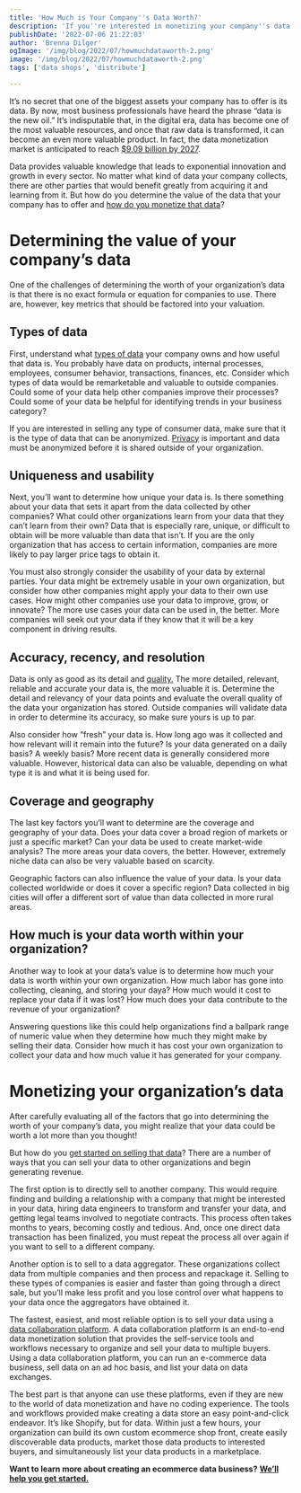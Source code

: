 ```yaml
---
title: 'How Much is Your Company''s Data Worth?'
description: 'If you''re interested in monetizing your company''s data but aren''t sure how much it''s worth, this guide will give you a better understanding of how to measure the key contributing factors.'
publishDate: '2022-07-06 21:22:03'
author: 'Brenna Dilger'
ogImage: '/img/blog/2022/07/howmuchdataworth-2.png'
image: '/img/blog/2022/07/howmuchdataworth-2.png'
tags: ['data shops', 'distribute']

---
```

It’s no secret that one of the biggest assets your company has to offer is its data. By now, most business professionals have heard the phrase “data is the new oil.” It’s indisputable that, in the digital era, data has become one of the most valuable resources, and once that raw data is transformed, it can become an even more valuable product. In fact, the data monetization market is anticipated to reach [$9.09 billion by 2027](https://www.digitaljournal.com/pr/global-data-monetization-market-is-expected-to-reach-usd-9-09-billion-with-cagr-of-21-7-and-forecast-to-2027). 

Data provides valuable knowledge that leads to exponential innovation and growth in every sector. No matter what kind of data your company collects, there are other parties that would benefit greatly from acquiring it and learning from it. But how do you determine the value of the data that your company has to offer and [how do you monetize that data](https://www.narrative.io/distribute)?

**Determining the value of your company’s data**
================================================

One of the challenges of determining the worth of your organization’s data is that there is no exact formula or equation for companies to use. There are, however, key metrics that should be factored into your valuation.

**Types of data**
-----------------

First, understand what [types of data](https://www.narrative.io/data-types) your company owns and how useful that data is. You probably have data on products, internal processes, employees, consumer behavior, transactions, finances, etc. Consider which types of data would be remarketable and valuable to outside companies. Could some of your data help other companies improve their processes? Could some of your data be helpful for identifying trends in your business category? 

If you are interested in selling any type of consumer data, make sure that it is the type of data that can be anonymized. [Privacy](https://www.narrative.io/pillar/data-privacy) is important and data must be anonymized before it is shared outside of your organization. 

**Uniqueness and usability** 
-----------------------------

Next, you’ll want to determine how unique your data is. Is there something about your data that sets it apart from the data collected by other companies? What could other organizations learn from your data that they can’t learn from their own? Data that is especially rare, unique, or difficult to obtain will be more valuable than data that isn’t. If you are the only organization that has access to certain information, companies are more likely to pay larger price tags to obtain it.

You must also strongly consider the usability of your data by external parties. Your data might be extremely usable in your own organization, but consider how other companies might apply your data to their own use cases. How might other companies use your data to improve, grow, or innovate? The more use cases your data can be used in, the better. More companies will seek out your data if they know that it will be a key component in driving results.

**Accuracy, recency, and resolution**
-------------------------------------

Data is only as good as its detail and [quality.](https://www.narrative.io/pillar/data-quality) The more detailed, relevant, reliable and accurate your data is, the more valuable it is. Determine the detail and relevancy of your data points and evaluate the overall quality of the data your organization has stored. Outside companies will validate data in order to determine its accuracy, so make sure yours is up to par.

Also consider how “fresh” your data is. How long ago was it collected and how relevant will it remain into the future? Is your data generated on a daily basis? A weekly basis? More recent data is generally considered more valuable. However, historical data can also be valuable, depending on what type it is and what it is being used for. 

**Coverage and geography**
--------------------------

The last key factors you’ll want to determine are the coverage and geography of your data. Does your data cover a broad region of markets or just a specific market? Can your data be used to create market-wide analysis? The more areas your data covers, the better. However, extremely niche data can also be very valuable based on scarcity. 

Geographic factors can also influence the value of your data. Is your data collected worldwide or does it cover a specific region? Data collected in big cities will offer a different sort of value than data collected in more rural areas. 

**How much is your data worth within your organization?**
---------------------------------------------------------

Another way to look at your data’s value is to determine how much your data is worth within your own organization. How much labor has gone into collecting, cleaning, and storing your daya? How much would it cost to replace your data if it was lost? How much does your data contribute to the revenue of your organization? 

Answering questions like this could help organizations find a ballpark range of numeric value when they determine how much they might make by selling their data. Consider how much it has cost your own organization to collect your data and how much value it has generated for your company. 

**Monetizing your organization’s data** 
========================================

After carefully evaluating all of the factors that go into determining the worth of your company’s data, you might realize that your data could be worth a lot more than you thought! 

But how do you [get started on selling that data](https://blog.narrative.io/how-to-start-selling-your-data)? There are a number of ways that you can sell your data to other organizations and begin generating revenue. 

The first option is to directly sell to another company. This would require finding and building a relationship with a company that might be interested in your data, hiring data engineers to transform and transfer your data, and getting legal teams involved to negotiate contracts. This process often takes months to years, becoming costly and tedious. And, once one direct data transaction has been finalized, you must repeat the process all over again if you want to sell to a different company. 

Another option is to sell to a data aggregator. These organizations collect data from multiple companies and then process and repackage it. Selling to these types of companies is easier and faster than going through a direct sale, but you’ll make less profit and you lose control over what happens to your data once the aggregators have obtained it. 

The fastest, easiest, and most reliable option is to sell your data using a [data collaboration platform](https://www.narrative.io/). A data collaboration platform is an end-to-end data monetization solution that provides the self-service tools and workflows necessary to organize and sell your data to multiple buyers. Using a data collaboration platform, you can run an e-commerce data business, sell data on an ad hoc basis, and list your data on data exchanges. 

The best part is that anyone can use these platforms, even if they are new to the world of data monetization and have no coding experience. The tools and workflows provided make creating a data store an easy point-and-click endeavor. It’s like Shopify, but for data. Within just a few hours, your organization can build its own custom ecommerce shop front, create easily discoverable data products, market those data products to interested buyers, and simultaneously list your data products in a marketplace.

**Want to learn more about creating an ecommerce data business?** [**We’ll help you get started.**](/contact)
